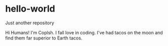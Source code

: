 # hello-world
Just another repository


Hi Humans!
I'm Coplsh. I fall love in coding.
I've had tacos on the moon and find them far superior to Earth tacos.
